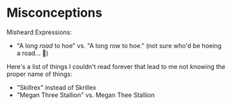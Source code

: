 # Misconceptions
Misheard Expressions:
- "A long _road_ to hoe" vs. "A long row to hoe." (not sure who'd be hoeing a road... :facepalm:)

Here's a list of things I couldn't read forever that lead to me not knowing the proper name of things:
- "Skillrex" instead of Skrillex
- "Megan Three Stallion" vs. Megan Thee Stallion
